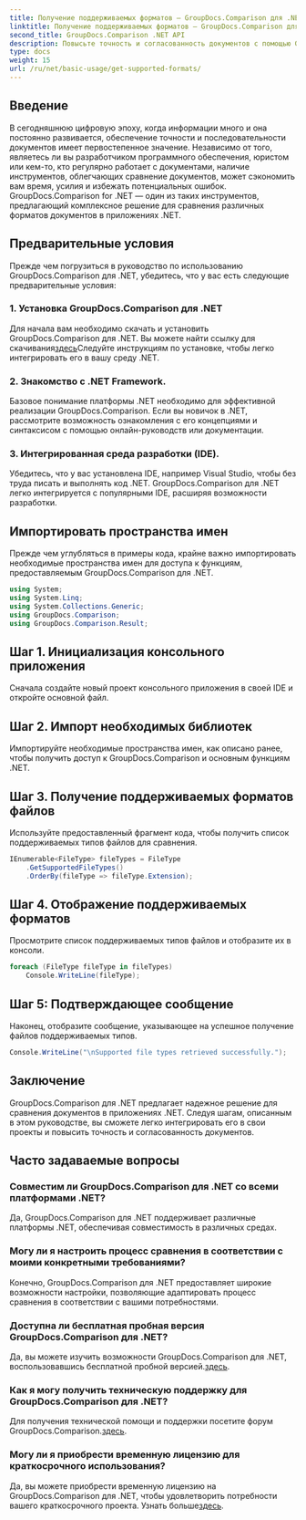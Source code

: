 ```yaml
---
title: Получение поддерживаемых форматов — GroupDocs.Comparison для .NET
linktitle: Получение поддерживаемых форматов — GroupDocs.Comparison для .NET
second_title: GroupDocs.Comparison .NET API
description: Повысьте точность и согласованность документов с помощью GroupDocs.Comparison для .NET. Легко интегрируйте этот мощный инструмент в свои приложения .NET.
type: docs
weight: 15
url: /ru/net/basic-usage/get-supported-formats/
---
```

## Введение
В сегодняшнюю цифровую эпоху, когда информации много и она постоянно развивается, обеспечение точности и последовательности документов имеет первостепенное значение. Независимо от того, являетесь ли вы разработчиком программного обеспечения, юристом или кем-то, кто регулярно работает с документами, наличие инструментов, облегчающих сравнение документов, может сэкономить вам время, усилия и избежать потенциальных ошибок. GroupDocs.Comparison for .NET — один из таких инструментов, предлагающий комплексное решение для сравнения различных форматов документов в приложениях .NET.
## Предварительные условия
Прежде чем погрузиться в руководство по использованию GroupDocs.Comparison для .NET, убедитесь, что у вас есть следующие предварительные условия:
### 1. Установка GroupDocs.Comparison для .NET
 Для начала вам необходимо скачать и установить GroupDocs.Comparison для .NET. Вы можете найти ссылку для скачивания[здесь](https://releases.groupdocs.com/comparison/net/)Следуйте инструкциям по установке, чтобы легко интегрировать его в вашу среду .NET.
### 2. Знакомство с .NET Framework.
Базовое понимание платформы .NET необходимо для эффективной реализации GroupDocs.Comparison. Если вы новичок в .NET, рассмотрите возможность ознакомления с его концепциями и синтаксисом с помощью онлайн-руководств или документации.
### 3. Интегрированная среда разработки (IDE).
Убедитесь, что у вас установлена IDE, например Visual Studio, чтобы без труда писать и выполнять код .NET. GroupDocs.Comparison для .NET легко интегрируется с популярными IDE, расширяя возможности разработки.

## Импортировать пространства имен
Прежде чем углубляться в примеры кода, крайне важно импортировать необходимые пространства имен для доступа к функциям, предоставляемым GroupDocs.Comparison для .NET.
```csharp
using System;
using System.Linq;
using System.Collections.Generic;
using GroupDocs.Comparison;
using GroupDocs.Comparison.Result;
```

## Шаг 1. Инициализация консольного приложения
Сначала создайте новый проект консольного приложения в своей IDE и откройте основной файл.
## Шаг 2. Импорт необходимых библиотек
Импортируйте необходимые пространства имен, как описано ранее, чтобы получить доступ к GroupDocs.Comparison и основным функциям .NET.
## Шаг 3. Получение поддерживаемых форматов файлов
Используйте предоставленный фрагмент кода, чтобы получить список поддерживаемых типов файлов для сравнения.
```csharp
IEnumerable<FileType> fileTypes = FileType
    .GetSupportedFileTypes()
    .OrderBy(fileType => fileType.Extension);
```
## Шаг 4. Отображение поддерживаемых форматов
Просмотрите список поддерживаемых типов файлов и отобразите их в консоли.
```csharp
foreach (FileType fileType in fileTypes)
    Console.WriteLine(fileType);
```
## Шаг 5: Подтверждающее сообщение
Наконец, отобразите сообщение, указывающее на успешное получение файлов поддерживаемых типов.
```csharp
Console.WriteLine("\nSupported file types retrieved successfully.");
```

## Заключение
GroupDocs.Comparison для .NET предлагает надежное решение для сравнения документов в приложениях .NET. Следуя шагам, описанным в этом руководстве, вы сможете легко интегрировать его в свои проекты и повысить точность и согласованность документов.
## Часто задаваемые вопросы
### Совместим ли GroupDocs.Comparison для .NET со всеми платформами .NET?
Да, GroupDocs.Comparison для .NET поддерживает различные платформы .NET, обеспечивая совместимость в различных средах.
### Могу ли я настроить процесс сравнения в соответствии с моими конкретными требованиями?
Конечно, GroupDocs.Comparison для .NET предоставляет широкие возможности настройки, позволяющие адаптировать процесс сравнения в соответствии с вашими потребностями.
### Доступна ли бесплатная пробная версия GroupDocs.Comparison для .NET?
 Да, вы можете изучить возможности GroupDocs.Comparison для .NET, воспользовавшись бесплатной пробной версией.[здесь](https://releases.groupdocs.com/).
### Как я могу получить техническую поддержку для GroupDocs.Comparison для .NET?
 Для получения технической помощи и поддержки посетите форум GroupDocs.Comparison.[здесь](https://forum.groupdocs.com/c/comparison/12).
### Могу ли я приобрести временную лицензию для краткосрочного использования?
 Да, вы можете приобрести временную лицензию на GroupDocs.Comparison для .NET, чтобы удовлетворить потребности вашего краткосрочного проекта. Узнать больше[здесь](https://purchase.groupdocs.com/temporary-license/).